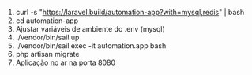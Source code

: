 1) curl -s "https://laravel.build/automation-app?with=mysql,redis" | bash
2) cd automation-app
3) Ajustar variáveis de ambiente do .env (mysql)
3) ./vendor/bin/sail up
4) ./vendor/bin/sail exec -it automation.app bash
5) php artisan migrate
6) Aplicação no ar na porta 8080
